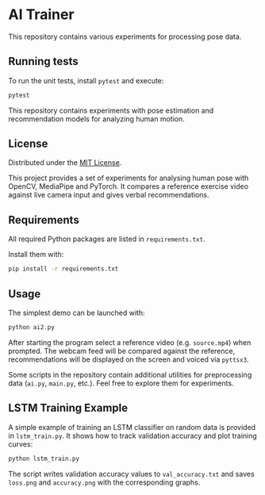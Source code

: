 # AI Trainer


This repository contains various experiments for processing pose data.

## Running tests

To run the unit tests, install `pytest` and execute:

```bash
pytest
```

This repository contains experiments with pose estimation and
recommendation models for analyzing human motion.

## License

Distributed under the [MIT License](LICENSE).

This project provides a set of experiments for analysing human pose with OpenCV, MediaPipe and PyTorch. It compares a reference exercise video against live camera input and gives verbal recommendations.

## Requirements

All required Python packages are listed in `requirements.txt`.

Install them with:

```bash
pip install -r requirements.txt
```

## Usage

The simplest demo can be launched with:

```bash
python ai2.py
```

After starting the program select a reference video (e.g. `source.mp4`) when prompted. The webcam feed will be compared against the reference, recommendations will be displayed on the screen and voiced via `pyttsx3`.

Some scripts in the repository contain additional utilities for preprocessing data (`ai.py`, `main.py`, etc.). Feel free to explore them for experiments.


## LSTM Training Example

A simple example of training an LSTM classifier on random data is provided in
`lstm_train.py`. It shows how to track validation accuracy and plot training
curves:

```bash
python lstm_train.py
```

The script writes validation accuracy values to `val_accuracy.txt` and saves
`loss.png` and `accuracy.png` with the corresponding graphs.

